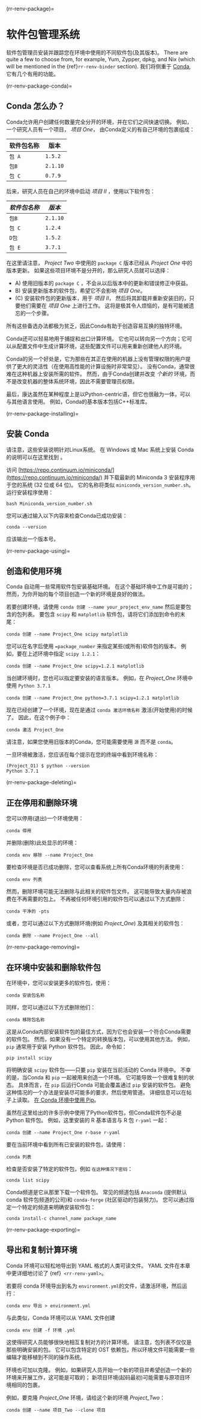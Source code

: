 (rr-renv-package)=
# 软件包管理系统

软件包管理员安装并跟踪您在环境中使用的不同软件包(及其版本)。 There are quite a few to choose from, for example, Yum, Zypper, dpkg, and Nix (which will be mentioned in the {ref}`rr-renv-binder` section). 我们将侧重于 [Conda](https://conda.io/en/latest/), 它有几个有用的功能。

(rr-renv-package-conda)=
## Conda 怎么办？

Conda允许用户创建任何数量完全分开的环境，并在它们之间快速切换。 例如，一个研究人员有一个项目， _项目 One_， 由Conda定义的有自己环境的包裹组成：

| **软件包名称** | **版本**   |
| --------- | -------- |
| `包 A`     | `1.5.2`  |
| `包B`      | `2.1.10` |
| `包 C`     | `0.7.9`  |

后来，研究人员在自己的环境中启动 _项目 II_ ，使用以下软件包：

| _软件包名称_ | _版本_     |
| ------- | -------- |
| `包B`    | `2.1.10` |
| `包 C`   | `1.2.4`  |
| `D包`    | `1.5.2`  |
| `包 E`   | `3.7.1`  |

在这里请注意， _Project Two_ 中使用的 `package C` 版本已经从 _Project One_ 中的版本更新。 如果这些项目环境不是分开的，那么研究人员就可以选择：

- A) 使用旧版本的 `package C` ，不会从以后版本中的更新和错误修正中获益。
- B) 安装更新版本的软件包，希望它不会影响 _项目 One_。
- (C) 安装软件包的更新版本，用于 _项目 II_， 然后将其卸载并重新安装旧的，只要他们需要在 _项目 One_ 上进行工作。 这将是极其令人烦恼的，是有可能被遗忘的一个步骤。

所有这些备选办法都极为贫乏，因此Conda有助于创造容易互换的独特环境。

Conda还可以轻易地用于捕捉和出口计算环境。 它也可以转向另一个方向；它可以从配置文件中生成计算环境，这些配置文件可以用来重新创建他人的环境。

Conda的另一个好处是，它为那些在其正在使用的机器上没有管理权限的用户提供了更大的灵活性（在使用高性能的计算设施时非常常见）。 没有Conda，通常很难在这种机器上安装所需的软件。 然而，由于Conda创建并改变 _个新的_ 环境，而不是改变机器的整体系统环境，因此不需要管理员权限。

最后，康达虽然在某种程度上是以Python-centric语，但它也很融为一体，可以与其他语言使用。 例如，Conda的基本版本包括C++标准库。

(rr-renv-package-installing)=
## 安装 Conda

请注意，这些安装说明针对Linux系统。 在 Windows 或 Mac 系统上安装 Conda 的说明可以在这里找到 [](https://docs.conda.io/projects/conda/en/latest/user-guide/install/)。

访问 [https://repo.continuum.io/miniconda/](https://repo.continuum.io/miniconda/) 并下载最新的 Miniconda 3 安装程序用于您的系统 (32 位或 64 位)。 它的名称将类似 `miniconda_version_number.sh`。 运行安装程序使用：

```
bash Miniconda_version_number.sh
```

您可以通过输入以下内容来检查Conda已成功安装：

```
conda --version
```

应该输出一个版本号。

(rr-renv-package-using)=
## 创造和使用环境

Conda 自动用一些常用软件包安装基础环境。 在这个基础环境中工作是可能的；然而，为你开始的每个项目创造一个新的环境是良好的做法。

若要创建环境，请使用 `conda 创建 --name your_project_env_name` 然后是要包含的包列表。 要包含 `scipy` 和 `matplotlib` 软件包，请将它们添加到命令的末尾：

```
conda 创建 --name Project_One scipy matplotlib
```

您可以在名字后使用 `=package_number` 来指定某些(或所有)软件包的版本。 例如，要在上述环境中指定 `scipy 1.2.1`：

```
conda 创建 --name Project_One scipy=1.2.1 matplotlib
```

当创建环境时，您也可以指定要安装的语言版本。 例如，在 _Project_One_ 环境中使用 `Python 3.7.1`

```
conda 创建 --name Project_One python=3.7.1 scipy=1.2.1 matplotlib
```

现在已经创建了一个环境，现在是通过 `conda 激活环境名称` 激活(开始使用)的时候了。 因此，在这个例子中：

```
conda 激活 Project_One
```

请注意，如果您使用旧版本的Conda，您可能需要使用 `源` 而不是 `conda`。

一旦环境被激活，您应该在每个提示在您的终端中看到环境名称：

```
(Project_O1) $ python --version
Python 3.7.1
```

(rr-renv-package-deleting)=
## 正在停用和删除环境

您可以停用(退出)一个环境使用：

```
conda 停用
```

并删除(删除)此处显示的环境：

```
conda env 移除 --name Project_One
```

要检查环境是否已成功删除，您可以查看系统上所有Conda环境的列表使用：

```
conda env 列表
```

然而，删除环境可能无法删除与此相关的软件包文件。 这可能导致大量内存被浪费在不再需要的包上。 不再被任何环境引用的软件包可以通过以下方式删除：

```
conda 干净的 -pts
```

或者，您可以通过以下方式删除环境(例如 _Project_One_) 及其相关的软件包：

```
conda 删除 --name Project_One --all
```

(rr-renv-package-removing)=
## 在环境中安装和删除软件包

在环境中，您可以安装更多的软件包，使用：

```
conda 安装包名称
```

同样，您可以通过以下方式删除他们：

```
conda 移除包名称
```

这是从Conda内部安装软件包的最佳方式，因为它也会安装一个符合Conda需要的软件包。 然而，如果没有一个特定的转换版本包，可以使用其他方法。 例如， `pip` 通常用于安装 Python 软件包。 因此，命令如：

```
pip install scipy
```

将明确安装 `scipy` 软件包——只要 `pip` 安装在当前活动的 Conda 环境中。 不幸的是，当Conda 和 `pip` 一起被用来创造一个环境。 它可能导致一个很难复制的状态。 具体而言，在 `pip` 后运行Conda 可能会覆盖通过 `pip` 安装的软件包。 避免这种情况的一个办法是安装尽可能多的要求，然后使用管道。 详细信息可以在帖子上读取。 [在 Conda 环境中使用 Pip](https://www.anaconda.com/using-pip-in-a-conda-environment/)。

虽然在这里给出的许多示例中使用了Python软件包，但Conda软件包不必是 Python 软件包。 例如，这里安装的 R 基本语言与 R 包 `r-yaml` 一起：

```
conda 创建 --name Project_One r-base r-yaml
```

要在当前环境中看到所有已安装的软件包，请使用：

```
conda 列表
```

检查是否安装了特定的软件包，例如 `在这种情况下密码`：

```
conda list scipy
```

Conda频道是它从那里下载一个软件包。 常见的频道包括 `Anaconda` (提供默认conda 软件包频道的公司)和 `conda-forge` (社区驱动的包装努力)。 您可以通过指定一个特定的频道来明确安装软件包：

```
conda install-c channel_name package_name
```

(rr-renv-package-exporting)=
## 导出和复制计算环境

Conda 环境可以轻松地导出到 YAML 格式的人类可读文件。 YAML 文件在本章中更详细地讨论了 {ref}` <rr-renv-yaml>`。

若要将 conda 环境导出到名为 `environment.yml`的文件，请激活环境，然后运行：

```
conda env 导出 > environment.yml
```

与此类似，Conda 环境可以从 YAML 文件创建

```
conda env 创建 -f 环境 .yml
```

这使得研究人员能够很快地相互复制对方的计算环境。 请注意，包列表不仅仅是那些明确安装的包。 它可以包含特定的 OST 依赖包，所以环境文件可能需要一些编辑才能移植到不同的操作系统。

环境也可加以克隆。 例如，如果研究人员开始一个新的项目并希望创造一个新的环境来开展工作，这可能是可取的； 新项目环境(起码最初)可能需要与原项目环境相同的包裹。

例如，要克隆 _Project_One_ 环境，请给这个新的环境 _Project_Two_：

```
conda 创建 --name 项目_Two --clone 项目
```
